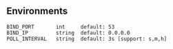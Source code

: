 ## Environments

    BIND_PORT       int     default: 53
    BIND_IP         string  default: 0.0.0.0
    POLL_INTERVAL   string  default: 3s [support: s,m,h]
